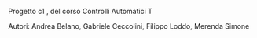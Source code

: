 Progetto c1 , del corso Controlli Automatici T

Autori: Andrea Belano, Gabriele Ceccolini, Filippo Loddo, Merenda Simone
